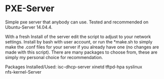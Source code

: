 # PXE-Server
Simple pxe server that anybody can use. Tested and recommended on Ubuntu-Server 14.04.4.

With a fresh Install of the server edit the script to adjust to your network settings. Install by bash with user account, or run the *make.sh to simply make the .conf files for your server if you already have one (no changes are made with this script). There are many packages to choose from, these are simply my personal choice for recommendation. 

Packages Installed/Used:
  isc-dhcp-server
  xinetd
  tftpd-hpa
  syslinux          
  nfs-kernel-Server
